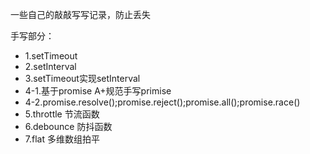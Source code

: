 一些自己的敲敲写写记录，防止丢失

手写部分：
- 1.setTimeout
- 2.setInterval
- 3.setTimeout实现setInterval
- 4-1.基于promise A+规范手写primise
- 4-2.promise.resolve();promise.reject();promise.all();promise.race()
- 5.throttle 节流函数
- 6.debounce 防抖函数
- 7.flat 多维数组拍平